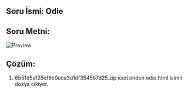 ## Soru İsmi: Odie

## Soru Metni: 
![Preview](https://github.com/stmctf/stmctf17/blob/master/WEB/odie/odie0.png)


## Çözüm: 
1. 6b51d5a125cf6c0eca3d1df3545b7d25.zip icerisinden odie.html isimli dosya cikiyor.


```
